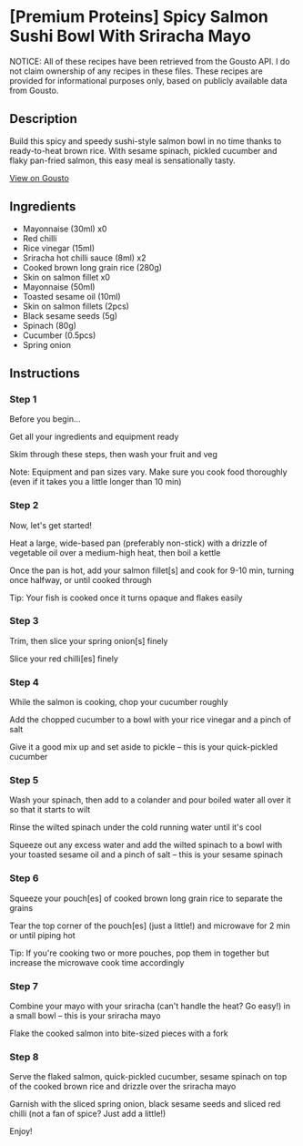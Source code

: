 # [Premium Proteins] Spicy Salmon Sushi Bowl With Sriracha Mayo

NOTICE: All of these recipes have been retrieved from the Gousto API. I do not claim ownership of any recipes in these files. These recipes are provided for informational purposes only, based on publicly available data from Gousto.

## Description

Build this spicy and speedy sushi-style salmon bowl in no time thanks to ready-to-heat brown rice. With sesame spinach, pickled cucumber and flaky pan-fried salmon, this easy meal is sensationally tasty. 

[View on Gousto](https://www.gousto.co.uk/recipes/cookbook/premium-proteins-spicy-salmon-sushi-bowl-with-sriracha-mayo)

## Ingredients

- Mayonnaise (30ml) x0
- Red chilli
- Rice vinegar (15ml)
- Sriracha hot chilli sauce (8ml) x2
- Cooked brown long grain rice (280g)
- Skin on salmon fillet x0
- Mayonnaise (50ml)
- Toasted sesame oil (10ml)
- Skin on salmon fillets (2pcs)
- Black sesame seeds (5g)
- Spinach (80g)
- Cucumber (0.5pcs)
- Spring onion

## Instructions


### Step 1

Before you begin...

Get all your ingredients and equipment ready

Skim through these steps, then wash your fruit and veg

Note: Equipment and pan sizes vary. Make sure you cook food thoroughly (even if it takes you a little longer than 10 min)


### Step 2

Now, let's get started!

Heat a large, wide-based pan (preferably non-stick) with a drizzle of vegetable oil over a medium-high heat, then boil a kettle

Once the pan is hot, add your salmon fillet[s] and cook for 9-10 min, turning once halfway, or until cooked through

Tip: Your fish is cooked once it turns opaque and flakes easily


### Step 3

Trim, then slice your spring onion[s] finely

Slice your red chilli[es] finely


### Step 4

While the salmon is cooking, chop your cucumber roughly

Add the chopped cucumber to a bowl with your rice vinegar and a pinch of salt

Give it a good mix up and set aside to pickle – this is your quick-pickled cucumber


### Step 5

Wash your spinach, then add to a colander and pour boiled water all over it so that it starts to wilt

Rinse the wilted spinach under the cold running water until it's cool

Squeeze out any excess water and add the wilted spinach to a bowl with your toasted sesame oil and a pinch of salt – this is your sesame spinach


### Step 6

Squeeze your pouch[es] of cooked brown long grain rice to separate the grains

Tear the top corner of the pouch[es]<span class="text-danger"> </span>(just a little!) and microwave for 2 min or until piping hot

Tip: If you're cooking two or more pouches, pop them in together but increase the microwave cook time accordingly


### Step 7

Combine your mayo with your sriracha (can't handle the heat? Go easy!) in a small bowl – this is your sriracha mayo

Flake the cooked salmon into bite-sized pieces with a fork

### Step 8

Serve the flaked salmon, quick-pickled cucumber, sesame spinach on top of the cooked brown rice and drizzle over the sriracha mayo

Garnish with the sliced spring onion, black sesame seeds and sliced red chilli (not a fan of spice? Just add a little!)

Enjoy!

